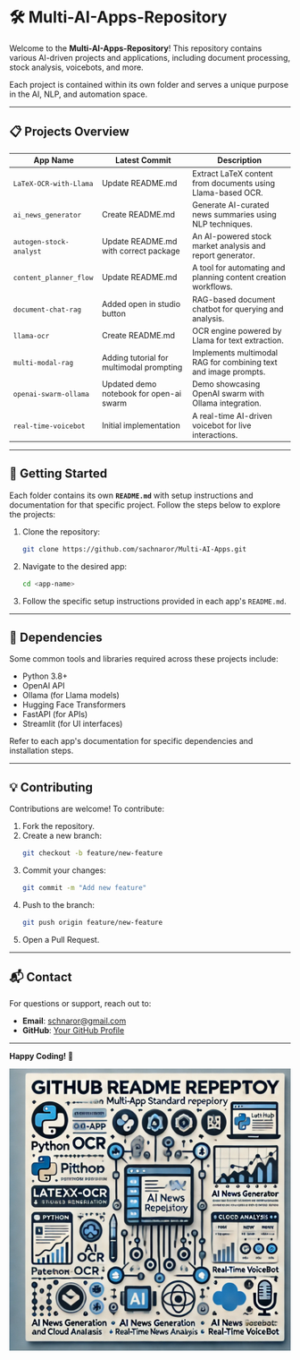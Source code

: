 

# 🛠️ Multi-AI-Apps-Repository

Welcome to the **Multi-AI-Apps-Repository**! This repository contains various AI-driven projects and applications, including document processing, stock analysis, voicebots, and more.

Each project is contained within its own folder and serves a unique purpose in the AI, NLP, and automation space.

---

## 📋 **Projects Overview**

| **App Name**              | **Latest Commit**                                      | **Description**                                           |
|---------------------------|--------------------------------------------------------|-----------------------------------------------------------|
| `LaTeX-OCR-with-Llama`    | Update README.md                         | Extract LaTeX content from documents using Llama-based OCR. |
| `ai_news_generator`       | Create README.md                           | Generate AI-curated news summaries using NLP techniques. |
| `autogen-stock-analyst`   | Update README.md with correct package    | An AI-powered stock market analysis and report generator. |
| `content_planner_flow`    | Update README.md                           | A tool for automating and planning content creation workflows. |
| `document-chat-rag`       | Added open in studio button              | RAG-based document chatbot for querying and analysis.   |
| `llama-ocr`               | Create README.md                         | OCR engine powered by Llama for text extraction.         |
| `multi-modal-rag`         | Adding tutorial for multimodal prompting | Implements multimodal RAG for combining text and image prompts. |
| `openai-swarm-ollama`     | Updated demo notebook for open-ai swarm | Demo showcasing OpenAI swarm with Ollama integration.    |
| `real-time-voicebot`      | Initial implementation                                | A real-time AI-driven voicebot for live interactions.   |

---

## 🚀 **Getting Started**

Each folder contains its own **`README.md`** with setup instructions and documentation for that specific project. Follow the steps below to explore the projects:

1. Clone the repository:
   ```bash
   git clone https://github.com/sachnaror/Multi-AI-Apps.git
   ```

2. Navigate to the desired app:
   ```bash
   cd <app-name>
   ```

3. Follow the specific setup instructions provided in each app's `README.md`.

---

## 🧩 **Dependencies**

Some common tools and libraries required across these projects include:

- Python 3.8+
- OpenAI API
- Ollama (for Llama models)
- Hugging Face Transformers
- FastAPI (for APIs)
- Streamlit (for UI interfaces)

Refer to each app's documentation for specific dependencies and installation steps.

---

## 💡 **Contributing**

Contributions are welcome! To contribute:

1. Fork the repository.
2. Create a new branch:
   ```bash
   git checkout -b feature/new-feature
   ```
3. Commit your changes:
   ```bash
   git commit -m "Add new feature"
   ```
4. Push to the branch:
   ```bash
   git push origin feature/new-feature
   ```
5. Open a Pull Request.


---

## 📬 **Contact**

For questions or support, reach out to:
- **Email**: schnaror@gmail.com
- **GitHub**: [Your GitHub Profile](https://github.com/sachnaror)

---

**Happy Coding! 🚀**

![Alt Text](./resources/image.png)
